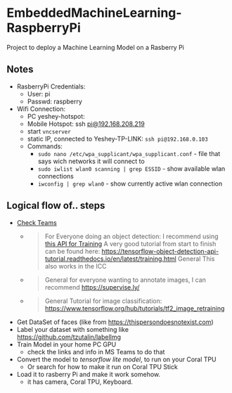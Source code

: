 # EmbeddedMachineLearning-RaspberryPi

Project to deploy a Machine Learning Model on a Rasberry Pi

## Notes

- RasberryPi Credentials:
  - User: pi
  - Passwd: raspberry
- Wifi Connection:
  - PC yeshey-hotspot: 
  - Mobile Hotspot: ssh pi@192.168.208.219
  - start `vncserver`
  - static IP, connected to Yeshey-TP-LINK: `ssh pi@192.168.0.103`
  - Commands:
    - `sudo nano /etc/wpa_supplicant/wpa_supplicant.conf` - file that says wich networks it will connect to
    - `sudo iwlist wlan0 scanning | grep ESSID` - show available wlan connections
    - `iwconfig | grep wlan0` - show currently active wlan connection

## Logical flow of.. steps

- [Check Teams](https://teams.microsoft.com/_#/school/conversations/General?threadId=19:r1IGvssAqzPBmvBm8wHKg16bVGiFaaG_P8K87bbHE941@thread.tacv2&ctx=channel)
  - >  For Everyone doing an object detection: I recommend using [this API for Training](https://github.com/tensorflow/models/tree/master/research/object_detection) A very good tutorial from start to finish can be found here: https://tensorflow-object-detection-api-tutorial.readthedocs.io/en/latest/training.html General This also works in the ICC 
  - > General for everyone wanting to annotate images, I can recommend https://supervise.ly/
  - > General Tutorial for image classification: https://www.tensorflow.org/hub/tutorials/tf2_image_retraining
- Get DataSet of faces (like from https://thispersondoesnotexist.com)
- Label your dataset with something like https://github.com/tzutalin/labelImg
- Train Model in your home PC GPU 
  - check the links and info in MS Teams to do that
- Convert the model to *tensorflow lite model*, to run on your Coral TPU
  - Or search for how to make it run on Coral TPU Stick
- Load it to rasberry Pi and make it work somehow.
  - it has camera, Coral TPU, Keyboard.